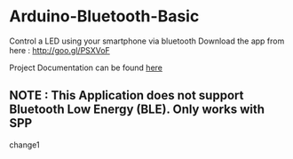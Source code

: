 # Arduino-Bluetooth-Basic
Control a LED using your smartphone via bluetooth
Download the app from here : http://goo.gl/PSXVoF

Project Documentation can be found [here](http://mgprojecthub.com/arduino-bluetooth-basic-tutorial/)


<h2><B>NOTE : This Application does not support Bluetooth Low Energy (BLE). Only works with SPP</B></h2>
change1


